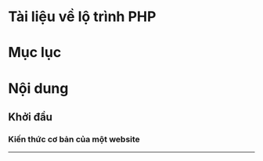 Tài liệu về lộ trình PHP
==================


Mục lục
======
<!--ts-->
  
<!--te-->


Nội dung
=======

Khởi đầu
-----------

### Kiến thức cơ bản của một website
-----------------------------------------


<!--stackedit_data:
eyJoaXN0b3J5IjpbMTEyMzQ5OTMwNywtNjMyNzMzMzgzXX0=
-->